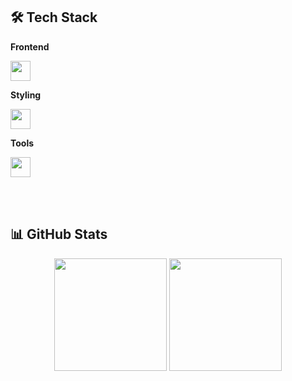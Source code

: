 ## 🛠️ Tech Stack
**Frontend**  
<p>
 <img src="https://skillicons.dev/icons?i=react,javascript,typescript,nextjs&perline=4" height="32"/>
</p>

**Styling**  
<p>
 <img src="https://skillicons.dev/icons?i=html,css,sass,tailwindcss,bootstrap&perline=5" height="32"/>
</p>

**Tools**  
<p>
 <img src="https://skillicons.dev/icons?i=figma,photoshop,vscode,github,notion&perline=6" height="32"/>
</p>

<br><br>

## 📊 GitHub Stats
<div align="center">
  <img src="https://github-readme-stats.vercel.app/api?username=chiyo-an&show_icons=true&theme=tokyonight" height="180" />
  <img src="https://github-readme-stats.vercel.app/api/top-langs/?username=chiyo-an&layout=compact&theme=tokyonight" height="180" />
</div>
